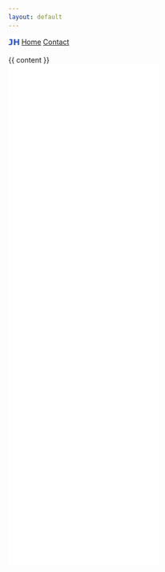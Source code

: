 ```yaml
---
layout: default
---
```


<section>
  <div>
    <p>
      <img style="float: middle; padding: 0px 0px 2px 0px;" src="../android-chrome-256x256.png"  height="22.23pt" valign="middle">  <a href="/">Home</a>  <a href="/contact">Contact</a>
    </p>
  </div>
  {{ content }}
</section>

<embed src="/assets/pdf/Lebenslauf_Johannes_Hagspiel.pdf" height="1000vh"  type="application/pdf">
